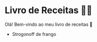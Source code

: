 # Livro de Receitas :woman_cook:

Olá! Bem-vindo ao meu livro de receitas :wave:

- Strogonoff de frango


